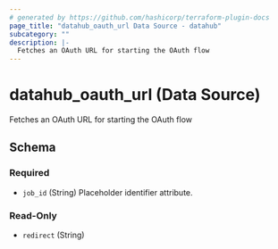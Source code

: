 ```yaml
---
# generated by https://github.com/hashicorp/terraform-plugin-docs
page_title: "datahub_oauth_url Data Source - datahub"
subcategory: ""
description: |-
  Fetches an OAuth URL for starting the OAuth flow
---
```


# datahub_oauth_url (Data Source)

Fetches an OAuth URL for starting the OAuth flow



<!-- schema generated by tfplugindocs -->
## Schema

### Required

- `job_id` (String) Placeholder identifier attribute.

### Read-Only

- `redirect` (String)
